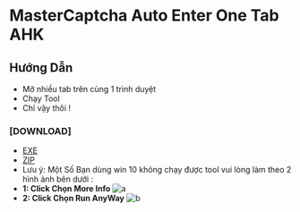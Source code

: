 # MasterCaptcha Auto Enter One Tab AHK
## Hướng Dẫn
- Mở nhiều tab trên cùng 1 trình duyệt
- Chạy Tool
- Chỉ vậy thôi !
### [DOWNLOAD]
- [EXE](https://raw.githubusercontent.com/MasterMindVN/MasterCaptchaAutoEnterOneTabAHK/master/Release/Master%20Captcha%20Tab.exe)
- [ZIP](https://raw.githubusercontent.com/MasterMindVN/MasterCaptchaAutoEnterOneTabAHK/master/Release/Master%20Captcha%20Tab.zip) 
- Lưu ý: Một Số Bạn dùng win 10 không chạy được tool vui lòng làm theo 2 hình ảnh bên dưới :
- **1: Click Chọn More Info**
![a](https://raw.githubusercontent.com/MasterMindVN/MasterCaptchaAutoEnterOneTabAHK/master/HelpWin10/a.png)
- **2: Click Chọn Run AnyWay**
![b](https://raw.githubusercontent.com/MasterMindVN/MasterCaptchaAutoEnterOneTabAHK/master/HelpWin10/b.png)
